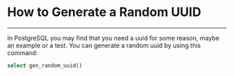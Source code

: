 # How to Generate a Random UUID

---

In PostgreSQL you may find that you need a uuid for some reason, maybe an example or a test. You can generate a random uuid by using this command:

```sql
select gen_random_uuid()
```
